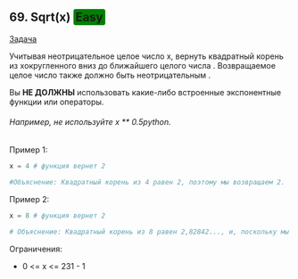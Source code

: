 ## 69. Sqrt(x) <span style="background-color: green; padding: 2px 4px; border-radius: 4px;">Easy</span>
[Задача](https://leetcode.com/problems/sqrtx/description/)

Учитывая неотрицательное целое число x, вернуть квадратный корень из xокругленного вниз до ближайшего целого числа . Возвращаемое целое число также должно быть неотрицательным .

Вы **НЕ ДОЛЖНЫ** использовать какие-либо встроенные экспонентные функции или операторы.

###### Например, не используйте x ** 0.5python.

Пример 1:

```python
x = 4 # функция вернет 2

#Объяснение: Квадратный корень из 4 равен 2, поэтому мы возвращаем 2.
```


Пример 2:
```python
x = 8 # функция вернет 2

# Объяснение: Квадратный корень из 8 равен 2,82842..., и, поскольку мы округляем его до ближайшего целого числа, возвращается 2.
```


Ограничения:

* 0 <= x <= 231 - 1